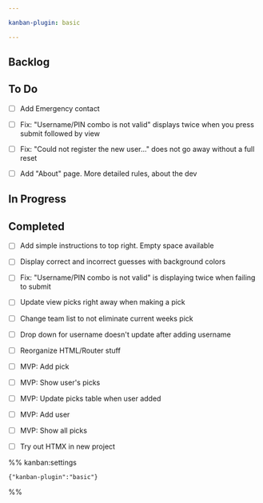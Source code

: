 ```yaml
---

kanban-plugin: basic

---
```


## Backlog



## To Do

- [ ] Add Emergency contact
- [ ] Fix: "Username/PIN combo is not valid" displays twice when you press submit followed by view
- [ ] Fix: "Could not register the new user..." does not go away without a full reset
- [ ] Add "About" page. More detailed rules, about the dev


## In Progress



## Completed

- [ ] Add simple instructions to top right. Empty space available
- [ ] Display correct and incorrect guesses with background colors
- [ ] Fix: "Username/PIN combo is not valid" is displaying twice when failing to submit
- [ ] Update view picks right away when making a pick
- [ ] Change team list to not eliminate current weeks pick
- [ ] Drop down for username doesn't update after adding username
- [ ] Reorganize HTML/Router stuff
- [ ] MVP: Add pick
- [ ] MVP: Show user's picks
- [ ] MVP: Update picks table when user added
- [ ] MVP: Add user
- [ ] MVP: Show all picks
- [ ] Try out HTMX in new project




%% kanban:settings
```
{"kanban-plugin":"basic"}
```
%%